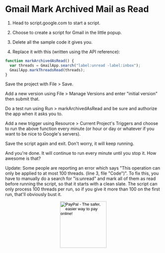 
# Gmail Mark Archived Mail as Read

1. Head to script.google.com to start a script.

2. Choose to create a script for Gmail in the little popup.

3. Delete all the sample code it gives you.

4. Replace it with this (written using the API reference):

```js
function markArchivedAsRead() {
  var threads = GmailApp.search("label:unread -label:inbox");
  GmailApp.markThreadsRead(threads);
}
```

Save the project with File > Save.

Add a new version using File > Manage Versions and enter "initial version" then submit that.

Do a test run using Run > markArchivedAsRead and be sure and authorize the app when it asks you to.

Add a new trigger using Resource > Current Project's Triggers and choose to run the above function every minute (or hour or day or whatever if you want to be nice to Google's servers).

Save the script again and exit. Don't worry, it will keep running.

And you're done. It will continue to run every minute until you stop it. How awesome is that?

Update: Some people are reporting an error which says "This operation can only be applied to at most 100 threads. (line 3, file "Code")". To fix this, you have to manually do a search for "is:unread" and mark all of them as read before running the script, so that it starts with a clean slate. The script can only process 100 threads per run, so if you give it more than 100 on the first run, that'll obviously bust it.

<!-- Donation Button -->
<form action="https://www.paypal.com/cgi-bin/webscr" method="post" target="_top" align="center"><input type="hidden" name="cmd" value="_s-xclick"><input type="hidden" name="hosted_button_id" value="Q94AU5RUD4X6A"><input type="image" src="https://raw.githubusercontent.com/fire1ce/3os.org/gh-pages/assets/images/beerDonation.png" width="150px" border="0" name="submit" alt="PayPal - The safer, easier way to pay online!"><img alt="" border="0" src="https://www.paypalobjects.com/en_US/i/scr/pixel.gif" width="1" height="1"></form>
<!-- Donation Button -->